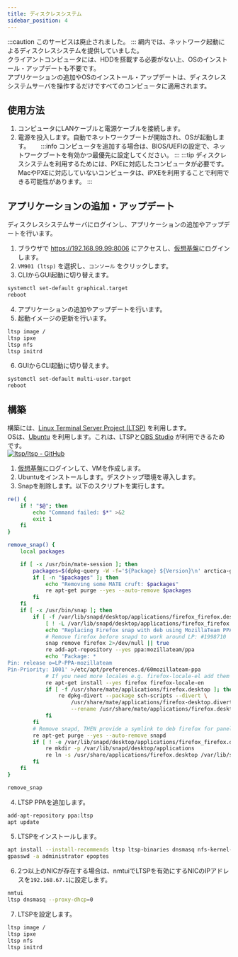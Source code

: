 ```yaml
---
title: ディスクレスシステム
sidebar_position: 4
---
```

:::caution
このサービスは廃止されました。
:::
網内では、ネットワーク起動によるディスクレスシステムを提供していました。  
クライアントコンピュータには、HDDを搭載する必要がない上、OSのインストール・アップデートも不要です。  
アプリケーションの追加やOSのインストール・アップデートは、ディスクレスシステムサーバを操作するだけですべてのコンピュータに適用されます。  

## 使用方法
1. コンピュータにLANケーブルと電源ケーブルを接続します。
2. 電源を投入します。自動でネットワークブートが開始され、OSが起動します。　　
:::info
コンピュータを追加する場合は、BIOS/UEFIの設定で、ネットワークブートを有効かつ最優先に設定してください。
:::
:::tip
ディスクレスシステムを利用するためには、PXEに対応したコンピュータが必要です。  
MacやPXEに対応していないコンピュータは、iPXEを利用することで利用できる可能性があります。
:::

## アプリケーションの追加・アップデート
ディスクレスシステムサーバにログインし、アプリケーションの追加やアップデートを行います。
1. ブラウザで https://192.168.99.99:8006 にアクセスし、[仮想基盤](/service/virtualization)にログインします。
2. `VM901 (ltsp)` を選択し、`コンソール` をクリックします。  
3. CLIからGUI起動に切り替えます。  
```bash
systemctl set-default graphical.target
reboot
```
4. アプリケーションの追加やアップデートを行います。
5. 起動イメージの更新を行います。  
```bash
ltsp image /
ltsp ipxe
ltsp nfs
ltsp initrd
```
6. GUIからCLI起動に切り替えます。  
```bash
systemctl set-default multi-user.target
reboot
```

## 構築
構築には、[Linux Terminal Server Project (LTSP)](https://ltsp.org/) を利用します。  
OSは、[Ubuntu](https://ubuntu.com/) を利用します。これは、LTSPと[OBS Studio](https://obsproject.com/) が利用できるためです。  
[![ltsp/ltsp - GitHub](https://gh-card.dev/repos/ltsp/ltsp.svg?fullname=)](https://github.com/ltsp/ltsp)  
1. [仮想基盤](/service/virtualization)にログインして、VMを作成します。
2. Ubuntuをインストールします。デスクトップ環境を導入します。
3. Snapを削除します。以下のスクリプトを実行します。  
```bash
re() {
    if ! "$@"; then
        echo "Command failed: $*" >&2
        exit 1
    fi
}

remove_snap() {
    local packages

    if [ -x /usr/bin/mate-session ]; then
        packages=$(dpkg-query -W -f='${Package} ${Version}\n' arctica-greeter-guest-session ayatana-indicator-application evolution-common indicator-application mate-hud 2>/dev/null | awk '$2 { print $1 }') || true
        if [ -n "$packages" ]; then
            echo "Removing some MATE cruft: $packages"
            re apt-get purge --yes --auto-remove $packages
        fi
    fi
    if [ -x /usr/bin/snap ]; then
        if [ -f /var/lib/snapd/desktop/applications/firefox_firefox.desktop ] &&
            [ ! -L /var/lib/snapd/desktop/applications/firefox_firefox.desktop ]; then
            echo "Replacing Firefox snap with deb using MozillaTeam PPA"
            # Remove firefox before snapd to work around LP: #1998710
            snap remove firefox 2>/dev/null || true
            re add-apt-repository --yes ppa:mozillateam/ppa
            echo 'Package: *
Pin: release o=LP-PPA-mozillateam
Pin-Priority: 1001' >/etc/apt/preferences.d/60mozillateam-ppa
            # If you need more locales e.g. firefox-locale-el add them in this line
            re apt-get install --yes firefox firefox-locale-en
            if [ -f /usr/share/mate/applications/firefox.desktop ]; then
                re dpkg-divert --package sch-scripts --divert \
                    /usr/share/mate/applications/firefox-desktop.diverted \
                    --rename /usr/share/mate/applications/firefox.desktop
            fi
        fi
        # Remove snapd, THEN provide a symlink to deb firefox for panels etc
        re apt-get purge --yes --auto-remove snapd
        if [ ! -e /var/lib/snapd/desktop/applications/firefox_firefox.desktop ]; then
            re mkdir -p /var/lib/snapd/desktop/applications
            re ln -s /usr/share/applications/firefox.desktop /var/lib/snapd/desktop/applications/firefox_firefox.desktop
        fi
    fi
}

remove_snap
```
4. LTSP PPAを追加します。  
```bash
add-apt-repository ppa:ltsp
apt update
```
5. LTSPをインストールします。  
```bash
apt install --install-recommends ltsp ltsp-binaries dnsmasq nfs-kernel-server openssh-server squashfs-tools ethtool net-tools epoptes
gpasswd -a administrator epoptes
```
6. 2つ以上のNICが存在する場合は、nmtuiでLTSPを有効にするNICのIPアドレスを`192.168.67.1`に設定します。
```bash
nmtui
ltsp dnsmasq --proxy-dhcp=0
```
7. LTSPを設定します。  
```bash
ltsp image /
ltsp ipxe
ltsp nfs
ltsp initrd
```